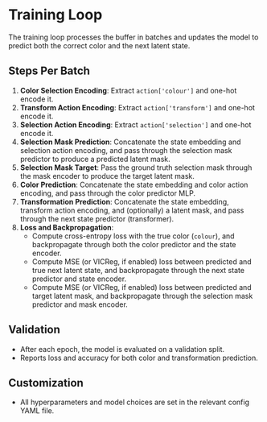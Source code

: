 # Training Loop

The training loop processes the buffer in batches and updates the model to predict both the correct color and the next latent state.

## Steps Per Batch
1. **Color Selection Encoding**: Extract `action['colour']` and one-hot encode it.
2. **Transform Action Encoding**: Extract `action['transform']` and one-hot encode it.
3. **Selection Action Encoding**: Extract `action['selection']` and one-hot encode it.
4. **Selection Mask Prediction**: Concatenate the state embedding and selection action encoding, and pass through the selection mask predictor to produce a predicted latent mask.
5. **Selection Mask Target**: Pass the ground truth selection mask through the mask encoder to produce the target latent mask.
6. **Color Prediction**: Concatenate the state embedding and color action encoding, and pass through the color predictor MLP.
7. **Transformation Prediction**: Concatenate the state embedding, transform action encoding, and (optionally) a latent mask, and pass through the next state predictor (transformer).
8. **Loss and Backpropagation**:
   - Compute cross-entropy loss with the true color (`colour`), and backpropagate through both the color predictor and the state encoder.
   - Compute MSE (or VICReg, if enabled) loss between predicted and true next latent state, and backpropagate through the next state predictor and state encoder.
   - Compute MSE (or VICReg, if enabled) loss between predicted and target latent mask, and backpropagate through the selection mask predictor and mask encoder.

## Validation
- After each epoch, the model is evaluated on a validation split.
- Reports loss and accuracy for both color and transformation prediction.

## Customization
- All hyperparameters and model choices are set in the relevant config YAML file. 